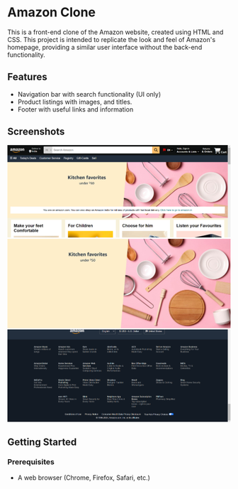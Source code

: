 # Amazon Clone
This is a front-end clone of the Amazon website, created using HTML and CSS. This project is intended to replicate the look and feel of Amazon's homepage, providing a similar user interface without the back-end functionality.

## Features
- Navigation bar with search functionality (UI only)
- Product listings with images, and titles.
- Footer with useful links and information

## Screenshots
![Interface](./Images/Amazon_interface.png)
![Homepage](./Images/Amazon_background.jpg)
![Footer](./Images/Amazon_footer.png)

## Getting Started
### Prerequisites
- A web browser (Chrome, Firefox, Safari, etc.)
